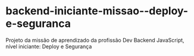 # backend-iniciante-missao--deploy-e-seguranca
Projeto da missão de aprendizado da profissão Dev Backend JavaScript, nível iniciante: Deploy e Segurança
